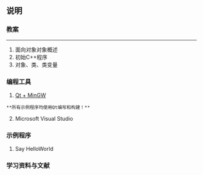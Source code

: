 ## 说明


### 教案
***
  1. 面向对象对象概述
  1. 初始C++程序
  1. 对象、类、类变量


### 编程工具

  1. [Qt + MinGW](http://download.qt.io/archive/qt/)

    **所有示例程序均使用Qt编写和构建！**

  2. Microsoft Visual Studio

### 示例程序
  1. Say HelloWorld


### 学习资料与文献
